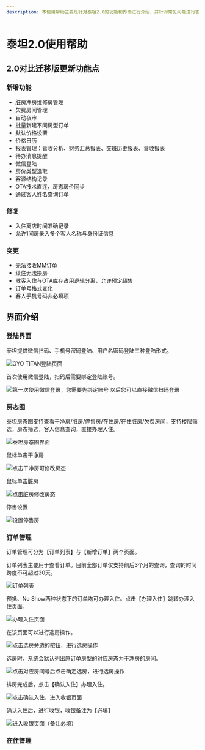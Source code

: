 ```yaml
---
description: 本使用帮助主要是针对泰坦2.0的功能和界面进行介绍，并针对常见问题进行答疑。
---
```


# 泰坦2.0使用帮助

## 2.0对比迁移版更新功能点

### 新增功能

* 脏房净房维修房管理
* 欠费房间管理
* 自动夜审
* 批量新建不同房型订单
* 默认价格设置
* 价格日历
* 报表管理：营收分析、财务汇总报表、交班历史报表、营收报表
* 待办消息提醒
* 微信登陆
* 房价类型选取
* 客源结构记录
* OTA技术直连，房态房价同步
* 通过客人姓名查询订单

### 修复

* 入住离店时间准确记录
* 允许1间房录入多个客人名称与身份证信息

### 变更

* 无法接收MM订单
* 续住无法换房
* 散客入住与OTA库存占用逻辑分离，允许预定超售
* 订单号格式变化
* 客人手机号码非必填项

## 界面介绍

### 登陆界面

泰坦提供微信扫码、手机号密码登陆、用户名密码登陆三种登陆形式。

![OYO TITAN&#x767B;&#x9646;&#x9875;&#x9762;](../.gitbook/assets/image%20%285%29.png)

  
首次使用微信登陆，扫码后需要绑定登陆账号。

![&#x7B2C;&#x4E00;&#x6B21;&#x4F7F;&#x7528;&#x5FAE;&#x4FE1;&#x767B;&#x5F55;&#xFF0C;&#x60A8;&#x9700;&#x8981;&#x5148;&#x7ED1;&#x5B9A;&#x8D26;&#x53F7;  &#x4EE5;&#x540E;&#x60A8;&#x53EF;&#x4EE5;&#x76F4;&#x63A5;&#x5FAE;&#x4FE1;&#x626B;&#x7801;&#x767B;&#x5F55;](../.gitbook/assets/image%20%2839%29.png)

### 房态图

泰坦房态图支持查看干净房/脏房/停售房/在住房/在住脏房/欠费房间，支持楼层筛选，房态筛选，客人信息查询，直接办理入住。

![&#x6CF0;&#x5766;&#x623F;&#x6001;&#x56FE;&#x754C;&#x9762;](../.gitbook/assets/image%20%2837%29.png)

鼠标单击干净房

![&#x70B9;&#x51FB;&#x5E72;&#x51C0;&#x623F;&#x53EF;&#x4FEE;&#x6539;&#x623F;&#x6001;](../.gitbook/assets/image%20%2829%29.png)

  
鼠标单击脏房

![&#x70B9;&#x51FB;&#x810F;&#x623F;&#x4FEE;&#x6539;&#x623F;&#x6001;](../.gitbook/assets/image%20%2833%29.png)

停售设置

![&#x8BBE;&#x7F6E;&#x505C;&#x552E;&#x623F;](../.gitbook/assets/image%20%2840%29.png)

###  订单管理

订单管理可分为【订单列表】与【新增订单】两个页面。

订单列表主要用于查看订单。目前全部订单仅支持前后3个月的查询，查询的时间跨度不可超过30天。

![&#x8BA2;&#x5355;&#x5217;&#x8868;](../.gitbook/assets/image%20%2816%29.png)

  
预抵、No Show两种状态下的订单均可办理入住。点击【办理入住】跳转办理入住页面。

![&#x529E;&#x7406;&#x5165;&#x4F4F;&#x9875;&#x9762;](../.gitbook/assets/image%20%2810%29.png)

在该页面可以进行选房操作。

![&#x70B9;&#x51FB;&#x9009;&#x623F;&#x65C1;&#x8FB9;&#x7684;&#x6309;&#x94AE;&#xFF0C;&#x8FDB;&#x884C;&#x9009;&#x623F;&#x64CD;&#x4F5C;](../.gitbook/assets/image%20%2817%29.png)

选房时，系统会默认列出原订单房型的对应房态为干净房的房间。

![&#x70B9;&#x51FB;&#x5BF9;&#x5E94;&#x623F;&#x95F4;&#x53F7;&#x540E;&#x70B9;&#x51FB;&#x786E;&#x5B9A;&#x9009;&#x623F;&#xFF0C;&#x8FDB;&#x884C;&#x9009;&#x623F;&#x64CD;&#x4F5C;](../.gitbook/assets/image%20%2822%29.png)

排房完成后，点击【确认入住】办理入住。

![&#x70B9;&#x51FB;&#x786E;&#x8BA4;&#x5165;&#x4F4F;&#xFF0C;&#x8FDB;&#x5165;&#x6536;&#x94F6;&#x9875;&#x9762;](../.gitbook/assets/image%20%2824%29.png)

  
确认入住后，进行收银，收银备注为【必填】

![&#x8FDB;&#x5165;&#x6536;&#x94F6;&#x9875;&#x9762;&#xFF08;&#x5907;&#x6CE8;&#x5FC5;&#x586B;&#xFF09;](../.gitbook/assets/image%20%287%29.png)

### 在住管理

###  

